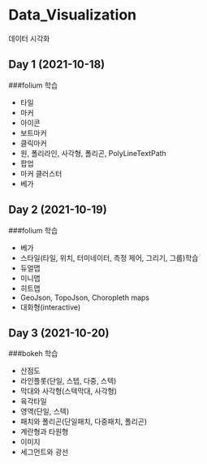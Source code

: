 # Data_Visualization
데이터 시각화

## Day 1 (2021-10-18)

###folium 학습
- 타일
- 마커
- 아이콘
- 보트마커
- 클릭마커
- 원, 폴리라인, 사각형, 폴리곤, PolyLineTextPath
- 팝업
- 마커 클러스터
- 베가

## Day 2 (2021-10-19)

###folium 학습
- 베가
- 스타일(타일, 위치, 터미네이터, 측정 제어, 그리기, 그룹)학습
- 듀얼맵
- 미니맵
- 히트맵
- GeoJson, TopoJson, Choropleth maps
- 대화형(interactive)

## Day 3 (2021-10-20)

###bokeh 학습
- 산점도
- 라인플롯(단일, 스텝, 다중, 스텍)
- 막대와 사각형(스텍막대, 사각형)
- 육각타일
- 영역(단일, 스텍)
- 패치와 폴리곤(단일패치, 다중패치, 폴리곤)
- 계란형과 타원형
- 이미지
- 세그먼트와 광선
